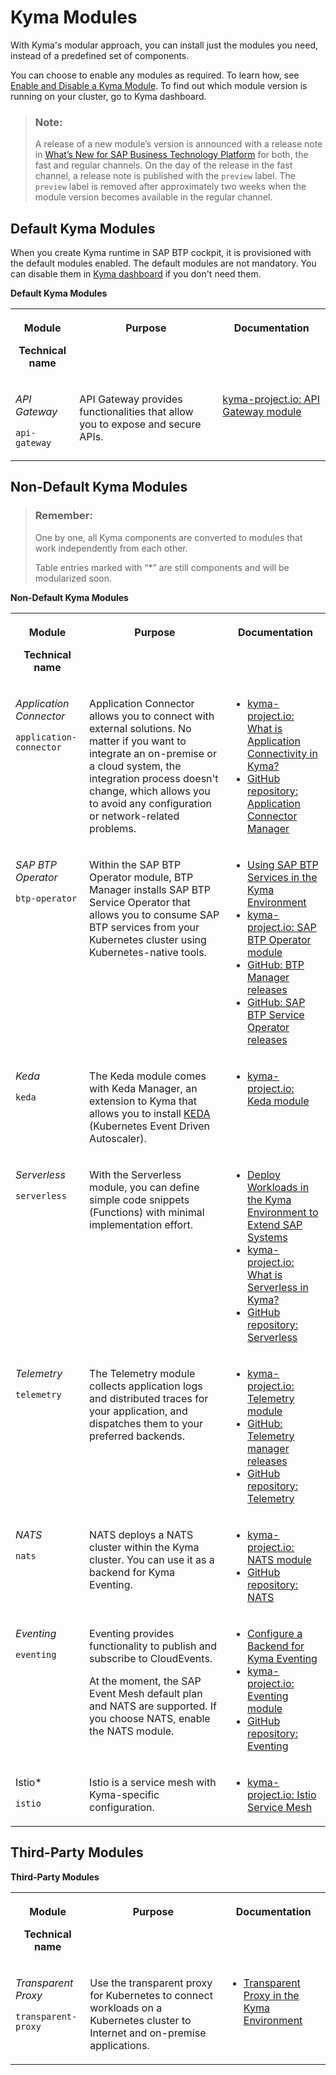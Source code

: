 <!-- loio0dda141a58d54f29a860a4b3164bf4a9 -->

# Kyma Modules

With Kyma's modular approach, you can install just the modules you need, instead of a predefined set of components.



You can choose to enable any modules as required. To learn how, see [Enable and Disable a Kyma Module](../50-administration-and-ops/enable-and-disable-a-kyma-module-1b548e9.md#loio1b548e9ad4744b978b8b595288b0cb5c). To find out which module version is running on your cluster, go to Kyma dashboard.

> ### Note:  
> A release of a new module’s version is announced with a release note in [What’s New for SAP Business Technology Platform](https://help.sap.com/whats-new/cf0cb2cb149647329b5d02aa96303f56?locale=en-US&version=Cloud) for both, the fast and regular channels. On the day of the release in the fast channel, a release note is published with the `preview` label. The `preview` label is removed after approximately two weeks when the module version becomes available in the regular channel.



<a name="loio0dda141a58d54f29a860a4b3164bf4a9__section_skp_zxx_kzb"/>

## Default Kyma Modules

When you create Kyma runtime in SAP BTP cockpit, it is provisioned with the default modules enabled. The default modules are not mandatory. You can disable them in [Kyma dashboard](https://dashboard.kyma.cloud.sap/clusters) if you don't need them.



**Default Kyma Modules**


<table>
<tr>
<th valign="top">

Module

Technical name

</th>
<th valign="top">

Purpose

</th>
<th valign="top">

Documentation

</th>
</tr>
<tr>
<td valign="top">

*API Gateway*

`api-gateway`

</td>
<td valign="top">

API Gateway provides functionalities that allow you to expose and secure APIs.

</td>
<td valign="top">

[kyma-project.io: API Gateway module](https://kyma-project.io/#/api-gateway/user/README)

</td>
</tr>
</table>



<a name="loio0dda141a58d54f29a860a4b3164bf4a9__section_rpm_hyz_jxb"/>

## Non-Default Kyma Modules



> ### Remember:  
> One by one, all Kyma components are converted to modules that work independently from each other.
> 
> Table entries marked with “\*” are still components and will be modularized soon.



**Non-Default Kyma Modules**


<table>
<tr>
<th valign="top">

Module

Technical name

</th>
<th valign="top">

Purpose

</th>
<th valign="top">

Documentation

</th>
</tr>
<tr>
<td valign="top">

*Application Connector*

`application-connector`

</td>
<td valign="top">

Application Connector allows you to connect with external solutions. No matter if you want to integrate an on-premise or a cloud system, the integration process doesn't change, which allows you to avoid any configuration or network-related problems.

</td>
<td valign="top">

-   [kyma-project.io: What is Application Connectivity in Kyma?](https://kyma-project.io/#/application-connector-manager/user/README)
-   [GitHub repository: Application Connector Manager](https://github.com/kyma-project/application-connector-manager) 



</td>
</tr>
<tr>
<td valign="top">

*SAP BTP Operator*

`btp-operator`

</td>
<td valign="top">

Within the SAP BTP Operator module, BTP Manager installs SAP BTP Service Operator that allows you to consume SAP BTP services from your Kubernetes cluster using Kubernetes-native tools.

</td>
<td valign="top">

-   [Using SAP BTP Services in the Kyma Environment](../30-development/using-sap-btp-services-in-the-kyma-environment-ea4dd81.md#loioea4dd81e49254dd482d32e3c20f4477a)
-   [kyma-project.io: SAP BTP Operator module](https://kyma-project.io/#/btp-manager/user/README)
-   [GitHub: BTP Manager releases](https://github.com/kyma-project/btp-manager/releases)
-   [GitHub: SAP BTP Service Operator releases](https://github.com/SAP/sap-btp-service-operator/releases)



</td>
</tr>
<tr>
<td valign="top">

*Keda*

`keda`

</td>
<td valign="top">

The Keda module comes with Keda Manager, an extension to Kyma that allows you to install [KEDA](https://keda.sh) \(Kubernetes Event Driven Autoscaler\).

</td>
<td valign="top">

-   [kyma-project.io: Keda module](https://kyma-project.io/#/keda-manager/user/README)



</td>
</tr>
<tr>
<td valign="top">

*Serverless*

`serverless`

</td>
<td valign="top">

With the Serverless module, you can define simple code snippets \(Functions\) with minimal implementation effort.

</td>
<td valign="top">

-   [Deploy Workloads in the Kyma Environment to Extend SAP Systems](../30-development/deploy-workloads-in-the-kyma-environment-to-extend-sap-systems-fe4ba5b.md)
-   [kyma-project.io: What is Serverless in Kyma?](https://kyma-project.io/#/serverless-manager/user/README)
-   [GitHub repository: Serverless](https://github.com/kyma-project/serverless-manager)



</td>
</tr>
<tr>
<td valign="top">

*Telemetry*

`telemetry`

</td>
<td valign="top">

The Telemetry module collects application logs and distributed traces for your application, and dispatches them to your preferred backends.

</td>
<td valign="top">

-   [kyma-project.io: Telemetry module](https://kyma-project.io/#/telemetry-manager/user/README)
-   [GitHub: Telemetry manager releases](https://github.com/kyma-project/telemetry-manager/releases)
-   [GitHub repository: Telemetry](https://github.com/kyma-project/telemetry-manager)



</td>
</tr>
<tr>
<td valign="top">

*NATS*

`nats`

</td>
<td valign="top">

NATS deploys a NATS cluster within the Kyma cluster. You can use it as a backend for Kyma Eventing.

</td>
<td valign="top">

-   [kyma-project.io: NATS module](https://kyma-project.io/#/nats-manager/user/README)
-   [GitHub repository: NATS](https://github.com/kyma-project/nats-manager)



</td>
</tr>
<tr>
<td valign="top">

*Eventing*

`eventing`

</td>
<td valign="top">

Eventing provides functionality to publish and subscribe to CloudEvents.

At the moment, the SAP Event Mesh default plan and NATS are supported. If you choose NATS, enable the NATS module.

</td>
<td valign="top">

-   [Configure a Backend for Kyma Eventing](../30-development/configure-a-backend-for-kyma-eventing-407d126.md)
-   [kyma-project.io: Eventing module](https://kyma-project.io/#/eventing-manager/user/README)
-   [GitHub repository: Eventing](https://github.com/kyma-project/eventing-manager) 



</td>
</tr>
<tr>
<td valign="top">

Istio\*

`istio`

</td>
<td valign="top">

Istio is a service mesh with Kyma-specific configuration.

</td>
<td valign="top">

-   [kyma-project.io: Istio Service Mesh](http://kyma-project.io/#/istio/user/00-overview/00-20-overview-service-mesh)



</td>
</tr>
</table>



<a name="loio0dda141a58d54f29a860a4b3164bf4a9__section_jcm_gyz_jxb"/>

## Third-Party Modules

**Third-Party Modules**


<table>
<tr>
<th valign="top">

Module

Technical name

</th>
<th valign="top">

Purpose

</th>
<th valign="top">

Documentation

</th>
</tr>
<tr>
<td valign="top">

*Transparent Proxy*

`transparent-proxy`

</td>
<td valign="top">

Use the transparent proxy for Kubernetes to connect workloads on a Kubernetes cluster to Internet and on-premise applications.

</td>
<td valign="top">

-   [Transparent Proxy in the Kyma Environment](https://help.sap.com/docs/connectivity/sap-btp-connectivity-cf/transparent-proxy-in-kyma-environment?version=Cloud)



</td>
</tr>
</table>



